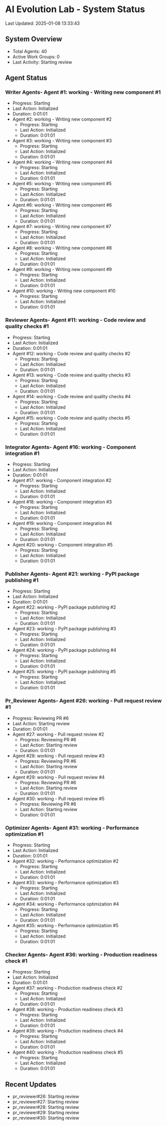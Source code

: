 # AI Evolution Lab - System Status
Last Updated: 2025-01-08 13:33:43

## System Overview
- Total Agents: 40
- Active Work Groups: 0
- Last Activity: Starting review

## Agent Status

### Writer Agents- Agent #1: working - Writing new component #1
  - Progress: Starting
  - Last Action: Initialized
  - Duration: 0:01:01
- Agent #2: working - Writing new component #2
  - Progress: Starting
  - Last Action: Initialized
  - Duration: 0:01:01
- Agent #3: working - Writing new component #3
  - Progress: Starting
  - Last Action: Initialized
  - Duration: 0:01:01
- Agent #4: working - Writing new component #4
  - Progress: Starting
  - Last Action: Initialized
  - Duration: 0:01:01
- Agent #5: working - Writing new component #5
  - Progress: Starting
  - Last Action: Initialized
  - Duration: 0:01:01
- Agent #6: working - Writing new component #6
  - Progress: Starting
  - Last Action: Initialized
  - Duration: 0:01:01
- Agent #7: working - Writing new component #7
  - Progress: Starting
  - Last Action: Initialized
  - Duration: 0:01:01
- Agent #8: working - Writing new component #8
  - Progress: Starting
  - Last Action: Initialized
  - Duration: 0:01:01
- Agent #9: working - Writing new component #9
  - Progress: Starting
  - Last Action: Initialized
  - Duration: 0:01:01
- Agent #10: working - Writing new component #10
  - Progress: Starting
  - Last Action: Initialized
  - Duration: 0:01:01

### Reviewer Agents- Agent #11: working - Code review and quality checks #1
  - Progress: Starting
  - Last Action: Initialized
  - Duration: 0:01:01
- Agent #12: working - Code review and quality checks #2
  - Progress: Starting
  - Last Action: Initialized
  - Duration: 0:01:01
- Agent #13: working - Code review and quality checks #3
  - Progress: Starting
  - Last Action: Initialized
  - Duration: 0:01:01
- Agent #14: working - Code review and quality checks #4
  - Progress: Starting
  - Last Action: Initialized
  - Duration: 0:01:01
- Agent #15: working - Code review and quality checks #5
  - Progress: Starting
  - Last Action: Initialized
  - Duration: 0:01:01

### Integrator Agents- Agent #16: working - Component integration #1
  - Progress: Starting
  - Last Action: Initialized
  - Duration: 0:01:01
- Agent #17: working - Component integration #2
  - Progress: Starting
  - Last Action: Initialized
  - Duration: 0:01:01
- Agent #18: working - Component integration #3
  - Progress: Starting
  - Last Action: Initialized
  - Duration: 0:01:01
- Agent #19: working - Component integration #4
  - Progress: Starting
  - Last Action: Initialized
  - Duration: 0:01:01
- Agent #20: working - Component integration #5
  - Progress: Starting
  - Last Action: Initialized
  - Duration: 0:01:01

### Publisher Agents- Agent #21: working - PyPI package publishing #1
  - Progress: Starting
  - Last Action: Initialized
  - Duration: 0:01:01
- Agent #22: working - PyPI package publishing #2
  - Progress: Starting
  - Last Action: Initialized
  - Duration: 0:01:01
- Agent #23: working - PyPI package publishing #3
  - Progress: Starting
  - Last Action: Initialized
  - Duration: 0:01:01
- Agent #24: working - PyPI package publishing #4
  - Progress: Starting
  - Last Action: Initialized
  - Duration: 0:01:01
- Agent #25: working - PyPI package publishing #5
  - Progress: Starting
  - Last Action: Initialized
  - Duration: 0:01:01

### Pr_Reviewer Agents- Agent #26: working - Pull request review #1
  - Progress: Reviewing PR #6
  - Last Action: Starting review
  - Duration: 0:01:01
- Agent #27: working - Pull request review #2
  - Progress: Reviewing PR #6
  - Last Action: Starting review
  - Duration: 0:01:01
- Agent #28: working - Pull request review #3
  - Progress: Reviewing PR #6
  - Last Action: Starting review
  - Duration: 0:01:01
- Agent #29: working - Pull request review #4
  - Progress: Reviewing PR #6
  - Last Action: Starting review
  - Duration: 0:01:01
- Agent #30: working - Pull request review #5
  - Progress: Reviewing PR #6
  - Last Action: Starting review
  - Duration: 0:01:01

### Optimizer Agents- Agent #31: working - Performance optimization #1
  - Progress: Starting
  - Last Action: Initialized
  - Duration: 0:01:01
- Agent #32: working - Performance optimization #2
  - Progress: Starting
  - Last Action: Initialized
  - Duration: 0:01:01
- Agent #33: working - Performance optimization #3
  - Progress: Starting
  - Last Action: Initialized
  - Duration: 0:01:01
- Agent #34: working - Performance optimization #4
  - Progress: Starting
  - Last Action: Initialized
  - Duration: 0:01:01
- Agent #35: working - Performance optimization #5
  - Progress: Starting
  - Last Action: Initialized
  - Duration: 0:01:01

### Checker Agents- Agent #36: working - Production readiness check #1
  - Progress: Starting
  - Last Action: Initialized
  - Duration: 0:01:01
- Agent #37: working - Production readiness check #2
  - Progress: Starting
  - Last Action: Initialized
  - Duration: 0:01:01
- Agent #38: working - Production readiness check #3
  - Progress: Starting
  - Last Action: Initialized
  - Duration: 0:01:01
- Agent #39: working - Production readiness check #4
  - Progress: Starting
  - Last Action: Initialized
  - Duration: 0:01:01
- Agent #40: working - Production readiness check #5
  - Progress: Starting
  - Last Action: Initialized
  - Duration: 0:01:01


## Recent Updates
- pr_reviewer#26: Starting review
- pr_reviewer#27: Starting review
- pr_reviewer#28: Starting review
- pr_reviewer#29: Starting review
- pr_reviewer#30: Starting review
